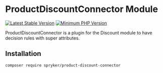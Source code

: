 # ProductDiscountConnector Module
[![Latest Stable Version](https://poser.pugx.org/spryker/product-discount-connector/v/stable.svg)](https://packagist.org/packages/spryker/product-discount-connector)
[![Minimum PHP Version](https://img.shields.io/badge/php-%3E%3D%207.3-8892BF.svg)](https://php.net/)

ProductDiscountConnector is a plugin for the Discount module to have decision rules with super attributes.

## Installation

```
composer require spryker/product-discount-connector
```

